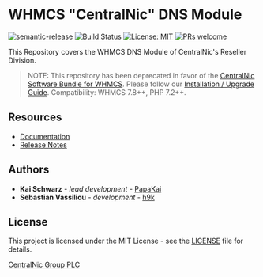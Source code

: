 # WHMCS "CentralNic" DNS Module #

[![semantic-release](https://img.shields.io/badge/%20%20%F0%9F%93%A6%F0%9F%9A%80-semantic--release-e10079.svg)](https://github.com/semantic-release/semantic-release)
[![Build Status](https://github.com/centralnic-reseller/whmcs-dns/workflows/Release/badge.svg?branch=master)](https://github.com/centralnic-reseller/whmcs-dns/workflows/Release/badge.svg?branch=master)
[![License: MIT](https://img.shields.io/badge/License-MIT-blue.svg)](https://opensource.org/licenses/MIT)
[![PRs welcome](https://img.shields.io/badge/PRs-welcome-brightgreen.svg)](https://github.com/centralnic-reseller/whmcs-dns/blob/master/CONTRIBUTING.md)

This Repository covers the WHMCS DNS Module of CentralNic's Reseller Division.

> NOTE: This repository has been deprecated in favor of the [CentralNic Software Bundle for WHMCS](https://github.com/centralnicgroup-opensource/rtldev-middleware-whmcs). Please follow our [Installation / Upgrade Guide](https://centralnic-reseller.github.io/centralnic-reseller/docs/hexonet/whmcs/whmcs-ispapi-registrar#installation--upgrade). Compatibility: WHMCS 7.8++, PHP 7.2++.

## Resources ##

* [Documentation](https://centralnic-reseller.github.io/centralnic-reseller/docs/hexonet/whmcs/whmcs-dns#dns-addon)
* [Release Notes](https://github.com/centralnic-reseller/whmcs-dns/releases)

## Authors ##

* **Kai Schwarz** - *lead development* - [PapaKai](https://github.com/papakai)
* **Sebastian Vassiliou** - *development* - [h9k](https://github.com/h9k)

## License ##

This project is licensed under the MIT License - see the [LICENSE](https://github.com/centralnic-reseller/whmcs-dns/blob/master/LICENSE) file for details.

[CentralNic Group PLC](https://centralnicgroup.com)
